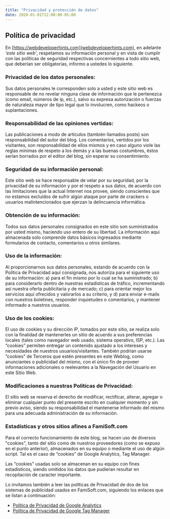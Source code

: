 ```yaml
---
title: "Privacidad y protección de datos"
date: 2020-01-01T12:00:00-05:00
---
```


## Política de privacidad

En [https://webdeveloperhints.com](webdeveloperhints.com), en adelante *‘este sitio web’*, respetamos su información personal y en vista de cumplir con las políticas de seguridad respectivas concernientes a todo sitio web, que deberían ser obligatorias, informo a ustedes lo siguiente.

### Privacidad de los datos personales:

Sus datos personales le corresponden solo a usted y este sitio web es responsable de no revelar ninguna clase de información que le pertenezca (como email, números de ip, etc.), salvo su expresa autorización o fuerzas de naturaleza mayor de tipo legal que lo involucren, como hackeos o suplantaciones.

### Responsabilidad de las opiniones vertidas:

Las publicaciones a modo de artículos (también llamados posts) son responsabilidad del autor del blog. Los comentarios, vertidos por los visitantes, son responsabilidad de ellos mismos y en caso alguno viole las reglas mínimas de respeto a los demás y a las buenas costumbres, éstos serían borrados por el editor del blog, sin esperar su consentimiento.

### Seguridad de su información personal:

Este sitio web se hace responsable de velar por su seguridad, por la privacidad de su información y por el respeto a sus datos, de acuerdo con las limitaciones que la actual Internet nos provee, siendo conscientes que no estamos excluídos de sufrir algún ataque por parte de crackers o usuarios malintencionados que ejerzan la delincuencia informática.

### Obtención de su información:

Todos sus datos personales consignados en este sitio son suministrados por usted mismo, haciendo uso entero de su libertad. La información aqui almacenada solo comprende datos básicos ingresados mediante formularios de contacto, comentarios u otros similares.

### Uso de la información:

Al proporcionarnos sus datos personales, estando de acuerdo con la Política de Privacidad aquí consignada, nos autoriza para el siguiente uso de su información: a) para el fin mismo por lo cual se ha suministrado; b) para considerarlo dentro de nuestras estadísticas de tráfico, incrementando así nuestra oferta publicitaria y de mercado; c) para orientar mejor los servicios aquí ofrecidos y valorarlos a su criterio, y d) para enviar e-mails con nuestros boletines, responder inquietudes o comentarios, y mantener informado a nuestros usuarios.

### Uso de los cookies:

El uso de cookies y su dirección IP, tomados por este sitio, se realiza solo con la finalidad de mantenerles un sitio de acuerdo a sus preferencias locales (tales como navegador web usado, sistema operativo, ISP, etc.). Las “cookies” permiten entregar un contenido ajustado a los intereses y necesidades de nuestros usuarios/visitantes. También podrían usarse “cookies” de Terceros que estén presentes en este Weblog, como anunciantes o publicidad del mismo, con el único fin de proveer informaciones adicionales o reelevantes a la Navegación del Usuario en este Sitio Web.

### Modificaciones a nuestras Políticas de Privacidad:

El sitio web se reserva el derecho de modificar, rectificar, alterar, agregar o eliminar cualquier punto del presente escrito en cualquier momento y sin previo aviso, siendo su responsabilidad el mantenerse informado del mismo para una adecuada administración de su información.

### Estadísticas y otros sitios afines a FamiSoft.com

Para el correcto funcionamiento de este blog, se hacen uso de diversos "cookies", tanto del sitio como de nuestros proveedores (como se expuso en el punto anterior), almacenados en su equipo o mediante el uso de algún script. Tal es el caso de “cookies” de Google Analytics, Tag Manager.

Las “cookies” usadas solo se almacenan en su equipo con fines estadísticos, siendo omitidos los datos que pudieran resultar en recopilación de caracter importante.

Lo invitamos también a leer las políticas de Privacidad de dos de los sistemas de publicidad usados en FamiSoft.com, siguiendo los enlaces que se listan a continuación:

- [Política de Privacidad de Google Analytics](http://www.google.com/intl/es_ALL/privacypolicy.html)
- [Política de Privacidad de Google Tag Manager](https://www.google.com/analytics/tag-manager/use-policy/)

